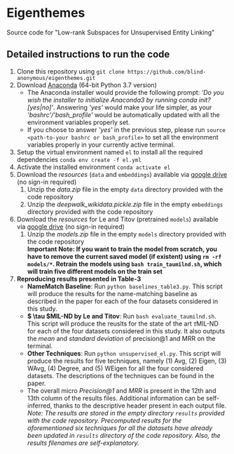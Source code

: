 # Eigenthemes
Source code for "Low-rank Subspaces for Unsupervised Entity Linking"

## Detailed instructions to run the code
1. Clone this repository using `git clone https://github.com/blind-anonymous/eigenthemes.git`
2. Download [Anaconda](https://www.anaconda.com/distribution/#download-section) (64-bit Python 3.7 version)
    * The Anaconda installer would provide the following prompt: *'Do you wish the installer to initialize Anaconda3 by running conda init? [yes|no]'*. Answering *'yes'* would make your life simpler, as your *'bashrc'/'bash_profile'* would be automatically updated with all the environment variables properly set.
    * If you choose to answer *'yes'* in the previous step, please run `source <path-to-your bashrc or bash_profile>` to set all the environment variables properly in your currently active terminal.
3. Setup the virtual environment named `el` to install all the required dependencies
	`conda env create -f el.yml`
4. Activate the installed environment
	`conda activate el`
5. Download the *resources* (`data` and `embeddings`) available via [google drive](https://drive.google.com/drive/folders/1iRxfWpE9AabIoO5gFHpqIrFhAyPQ6IRq?usp=sharing) (no sign-in required)
    1. Unzip the *data.zip* file in the empty `data` directory provided with the code repository
    2. Unzip the *deepwalk_wikidata.pickle.zip* file in the empty `embeddings` directory provided with the code repository
6. Download the *resources*  for Le and Titov (pretrained `models`) available via [google drive](https://drive.google.com/drive/folders/11S2otREtrcevK_eCoc4yo2N190nBouxc?usp=sharing) (no sign-in required)
    1. Unzip the *models.zip* file in the empty `models` directory provided with the code repository   
    **Important Note: If you want to train the model from scratch, you have to remove the current saved model (if existent) using `rm -rf models/*`. Retrain the models using `bash train_taumilnd.sh`, which will train five different models on the train set**
7. **Reproducing results presented in Table-3**
    * **NameMatch Baseline**: Run `python baselines_table3.py`. This script will produce the results for the name-matching baseline as described in the paper for each of the four datasets considered in this study.
    * **$ \tau $MIL-ND by Le and Titov**: Run `bash evaluate_taumilnd.sh`. This script will produce the reuslts for the state of the art $\tau$MIL-ND for each of the four datasets considered in this study. It also outputs the *mean* and *standard deviation* of precision@1 and MRR on the terminal.
    * **Other Techniques**: Run `python unsupervised_el.py`. This script will produce the results for five techniques, namely (1) Avg, (2) Eigen, (3) WAvg, (4) Degree, and (5) WEigen for all the four considered datasets. The descriptions of the techniques can be found in the paper.
    * The overall micro *Precision@1* and *MRR* is present in the 12th and 13th column of the results files. Additional information can be self-inferred, thanks to the descriptive header present in each output file.
    *Note: The results are stored in the empty directory `results` provided with the code repository. Precomputed results for the aforementioned six techniques for all the datasets have already been updated in `results` directory of the code repository. Also, the results filenames are self-explanatory.*
